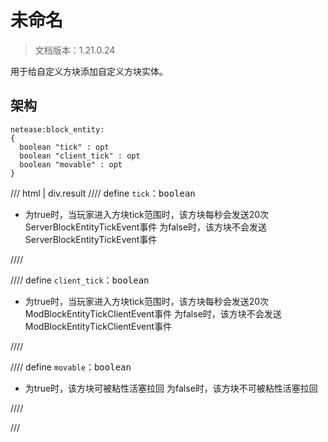 # 未命名

> 文档版本：1.21.0.24

用于给自定义方块添加自定义方块实体。

## 架构

```mcschema
netease:block_entity:
{
  boolean "tick" : opt
  boolean "client_tick" : opt
  boolean "movable" : opt
}

```

/// html | div.result
//// define
`tick`：<samp>boolean</samp>

- 为true时，当玩家进入方块tick范围时，该方块每秒会发送20次ServerBlockEntityTickEvent事件
为false时，该方块不会发送ServerBlockEntityTickEvent事件


////


//// define
`client_tick`：<samp>boolean</samp>

- 为true时，当玩家进入方块tick范围时，该方块每秒会发送20次ModBlockEntityTickClientEvent事件
为false时，该方块不会发送ModBlockEntityTickClientEvent事件


////


//// define
`movable`：<samp>boolean</samp>

- 为true时，该方块可被粘性活塞拉回
为false时，该方块不可被粘性活塞拉回


////


///

